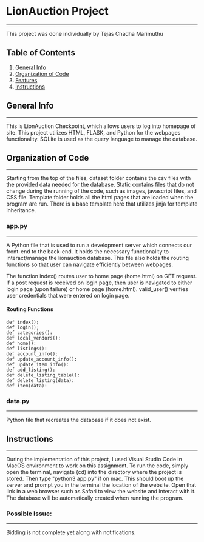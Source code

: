 # LionAuction Project
***
This project was done individually by Tejas Chadha Marimuthu

## Table of Contents
1. [General Info](#general-info)
2. [Organization of Code](#organization-of-code)
3. [Features](#features)
4. [Instructions](#instructions)

## General Info
***
This is LionAuction Checkpoint, which allows users to log into homepage of site. This project utilizes HTML, FLASK, and Python for the webpages functionality. SQLite is used as the query language to manage the database.

## Organization of Code
***
Starting from the top of the files, dataset folder contains the csv files with the provided data needed for the database. Static contains files that do not change during the running of the code, such as images, javascript files, and CSS file. Template folder holds all the html pages that are loaded when the program are run. There is a base template here that utilizes jinja for template inheritance.
### app.py
***
A Python file that is used to run a development server which connects our front-end to the back-end. It holds the necessary functionality to interact/manage the lionauction database. This file also holds the routing functions so that user can navigate efficiently between webpages. 

The function index() routes user to home page (home.html) on GET request. If a post request is received on login page, then user is navigated to either login page (upon failure) or home page (home.html). valid_user() verifies user credentials that were entered on login page.
#### Routing Functions
```
def index();
def login();
def categories():
def local_vendors():
def home():
def listings():
def account_info():
def update_account_info(): 
def update_item_info():
def add_listing():
def delete_listing_table():
def delete_listing(data):
def item(data):
```

### data.py
***
Python file that recreates the database if it does not exist.

## Instructions
***
During the implementation of this project, I used Visual Studio Code in MacOS environment to work on this assignment. To run the code, simply open the terminal, navigate (cd) into the directory where the project is stored. Then type "python3 app.py" if on mac. This should boot up the server and prompt you in the terminal the location of the website. Open that link in a web browser such as Safari to view the website and interact with it. The database will be automatically created when running the program.

### Possible Issue:
***
Bidding is not complete yet along with notifications.
